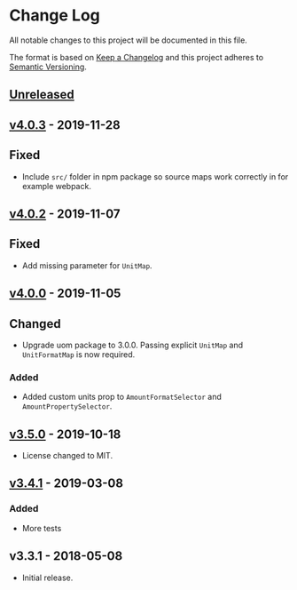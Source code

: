 # Change Log

All notable changes to this project will be documented in this file.

The format is based on [Keep a Changelog](http://keepachangelog.com/)
and this project adheres to [Semantic Versioning](http://semver.org/).

## [Unreleased](https://github.com/promaster-sdk/property/compare/@promaster-sdk%2Freact-property-selectors@4.0.3...master)

## [v4.0.3](https://github.com/promaster-sdk/property/compare/@promaster-sdk%2Freact-property-selectors@4.0.2...@promaster-sdk%2Freact-property-selectors@4.0.3) - 2019-11-28

## Fixed

- Include `src/` folder in npm package so source maps work correctly in for example webpack.

## [v4.0.2](https://github.com/promaster-sdk/property/compare/@promaster-sdk%2Freact-property-selectors@4.0.0...@promaster-sdk%2Freact-property-selectors@4.0.2) - 2019-11-07

## Fixed

- Add missing parameter for `UnitMap`.

## [v4.0.0](https://github.com/promaster-sdk/property/compare/@promaster-sdk%2Freact-property-selectors@3.5.0...@promaster-sdk%2Freact-property-selectors@4.0.0) - 2019-11-05

## Changed

- Upgrade uom package to 3.0.0. Passing explicit `UnitMap` and `UnitFormatMap` is now required.

### Added

- Added custom units prop to `AmountFormatSelector` and `AmountPropertySelector`.

## [v3.5.0](https://github.com/promaster-sdk/property/compare/@promaster-sdk%2Freact-property-selectors@3.4.1...@promaster-sdk%2Freact-property-selectors@3.5.0) - 2019-10-18

- License changed to MIT.

## [v3.4.1](https://github.com/promaster-sdk/property/compare/@promaster-sdk%2Freact-property-selectors@3.3.1...@promaster-sdk%2Freact-property-selectors@3.4.1) - 2019-03-08

### Added

- More tests

## v3.3.1 - 2018-05-08

- Initial release.
